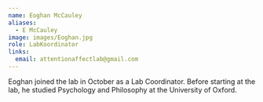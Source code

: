 ```yaml
---
name: Eoghan McCauley
aliases:
  - E McCauley
image: images/Eoghan.jpg
role: LabKoordinator
links:
  email: attentionaffectlab@gmail.com
---
```


Eoghan joined the lab in October as a Lab Coordinator. Before starting at the lab, he studied Psychology and Philosophy at the University of Oxford. 
